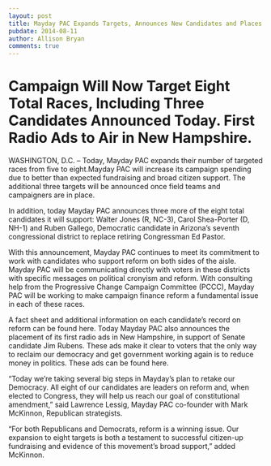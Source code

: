```yaml
---
layout: post
title: Mayday PAC Expands Targets, Announces New Candidates and Places Radio Ads
pubdate: 2014-08-11 
author: Allison Bryan
comments: true
---
```


 
# Campaign Will Now Target Eight Total Races, Including Three Candidates Announced Today. First Radio Ads to Air in New Hampshire.

WASHINGTON, D.C. – Today, Mayday PAC expands their number of targeted races from five to eight.Mayday PAC will increase its campaign spending due to better than expected fundraising and broad citizen support. The additional three targets will be announced once field teams and campaigners are in place.

In addition, today Mayday PAC announces three more of the eight total candidates it will support: Walter Jones (R, NC-3), Carol Shea-Porter (D, NH-1) and Ruben Gallego, Democratic candidate in Arizona’s seventh congressional district to replace retiring Congressman Ed Pastor.

With this announcement, Mayday PAC continues to meet its commitment to work with candidates who support reform on both sides of the aisle. Mayday PAC will be communicating directly with voters in these districts with specific messages on political cronyism and reform. With consulting help from the Progressive Change Campaign Committee (PCCC), Mayday PAC will be working to make campaign finance reform a fundamental issue in each of these races.

A fact sheet and additional information on each candidate’s record on reform can be found here. Today Mayday PAC also announces the placement of its first radio ads in New Hampshire, in support of Senate candidate Jim Rubens. These ads make it clear to voters that the only way to reclaim our democracy and get government working again is to reduce money in politics. These ads can be found here.

“Today we’re taking several big steps in Mayday’s plan to retake our Democracy. All eight of our candidates are leaders on reform and, when elected to Congress, they will help us reach our goal of constitutional amendment,” said Lawrence Lessig, Mayday PAC co-founder with Mark McKinnon, Republican strategists.

“For both Republicans and Democrats, reform is a winning issue. Our expansion to eight targets is both a testament to successful citizen-up fundraising and evidence of this movement’s broad support,” added McKinnon.
